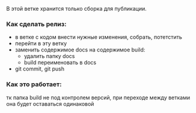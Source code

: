 В этой ветке хранится только сборка для публикации.
### Как сделать релиз:
- в ветке с кодом внести нужные изменения, собрать, потетстить
- перейти в эту ветку
- заменить содержимое docs на содержимое build:
  - удалить папку docs
  - build переименовать в docs
- git commit, git push

### Как это работает:
тк папка build не под контролем версий, при переходе между ветками она будет оставаться одинаковой